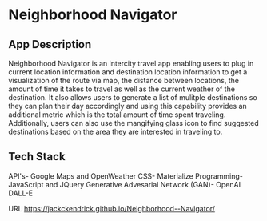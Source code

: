 # Neighborhood Navigator

## App Description
Neighborhood Navigator is an intercity travel app enabling users to plug in current 
location information and destination location information to get a 
visualization of the route via map, the distance between locations, the 
amount of time it takes to travel as well as the current weather of the 
destination. It also allows users to generate a list of mulitple destinations 
so they can plan their day accordingly and using this capability provides 
an additional metric which is the total amount of time spent traveling. Additionally,
users can also use the mangifying glass icon to find suggested destinations based on 
the area they are interested in traveling to.

## Tech Stack
API's- Google Maps and OpenWeather
CSS- Materialize
Programming- JavaScript and JQuery
Generative Advesarial Network (GAN)- OpenAI DALL-E

URL
https://jackckendrick.github.io/Neighborhood--Navigator/
